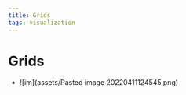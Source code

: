 ```yaml
---
title: Grids
tags: visualization
---
```


# Grids
- ![im](assets/Pasted image 20220411124545.png)










